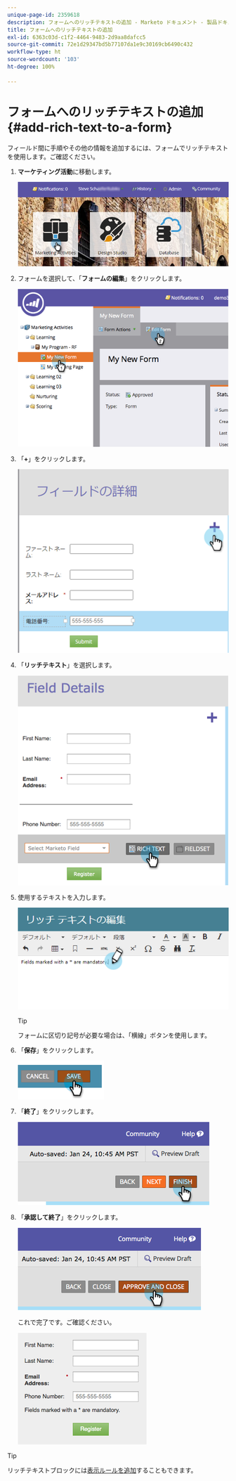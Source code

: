 ```yaml
---
unique-page-id: 2359618
description: フォームへのリッチテキストの追加 - Marketo ドキュメント - 製品ドキュメント
title: フォームへのリッチテキストの追加
exl-id: 6363c03d-c1f2-4464-9483-2d9aa8dafcc5
source-git-commit: 72e1d29347bd5b77107da1e9c30169cb6490c432
workflow-type: ht
source-wordcount: '103'
ht-degree: 100%

---
```


# フォームへのリッチテキストの追加 {#add-rich-text-to-a-form}

フィールド間に手順やその他の情報を追加するには、フォームでリッチテキストを使用します。ご確認ください。

1. **マーケティング活動**&#x200B;に移動します。

   ![](assets/login-marketing-activities-2.png)

1. フォームを選択して、「**フォームの編集**」をクリックします。

   ![](assets/image2014-9-15-16-3a46-3a7.png)

1. 「**+**」をクリックします。

   ![](assets/image2014-9-15-16-3a46-3a43.png)

1. 「**リッチテキスト**」を選択します。

   ![](assets/image2014-9-15-16-3a47-3a9.png)

1. 使用するテキストを入力します。

   ![](assets/image2014-9-15-16-3a47-3a20.png)

   >[!TIP]
   >
   >フォームに区切り記号が必要な場合は、「横線」ボタンを使用します。

1. 「**保存**」をクリックします。

   ![](assets/image2014-9-15-16-3a48-3a18.png)

1. 「**終了**」をクリックします。

   ![](assets/image2014-9-15-16-3a48-3a36.png)

1. 「**承認して終了**」をクリックします。

   ![](assets/image2014-9-15-16-3a48-3a51.png)

   これで完了です。ご確認ください。

   ![](assets/image2014-9-15-16-3a48-3a58.png)

>[!TIP]
>
>リッチテキストブロックには[表示ルールを追加](/help/marketo/product-docs/demand-generation/forms/form-fields/dynamically-toggle-visibility-of-a-form-field.md)することもできます。
